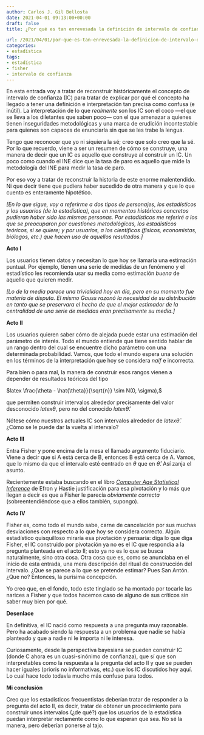 ```yaml
---
author: Carlos J. Gil Bellosta
date: 2021-04-01 09:13:00+00:00
draft: false
title: ¿Por qué es tan enrevesada la definición de intervalo de confianza?

url: /2021/04/01/por-que-es-tan-enrevesada-la-definicion-de-intervalo-de-confianza/
categories:
- estadística
tags:
- estadística
- fisher
- intervalo de confianza
---
```





En esta entrada voy a tratar de reconstruir históricamente el concepto de intervalo de confianza (IC) para tratar de explicar por qué el concepto ha llegado a tener una definición e interpretación tan precisa como confusa (e inútil). La interpretación de lo que _realmente_ son los IC son el coco —el que se lleva a los diletantes que saben poco— con el que amenazar a quienes tienen inseguridades metodológicas y una marca de erudición incontestable para quienes son capaces de enunciarla sin que se les trabe la lengua.







Tengo que reconocer que yo ni siquiera la sé; creo que solo creo que la sé. Por lo que recuerdo, viene a ser un resumen de cómo se construye, una manera de decir que un IC es aquello que construye al construir un IC. Un poco como cuando el INE dice que la tasa de paro es aquello que mide la metodología del INE para medir la tasa de paro.







Por eso voy a tratar de reconstruir la historia de este enorme malentendido. Ni que decir tiene que pudiera haber sucedido de otra manera y que lo que cuento es enteramente hipotético.







_[En lo que sigue, voy a referirme a dos tipos de personajes, los estadísticos y los usuarios (de la estadística), que en momentos históricos concretos pudieran haber sido las mismas personas. Por estadísticos me referiré a los que se preocuparon por cuestiones metodológicas, los estadísticos teóricos, si se quiere; y por usuarios, a los científicos (físicos, economistas, biólogos, etc.) que hacen uso de aquellos resultados.]_







**Acto I**







Los usuarios tienen datos y necesitan lo que hoy se llamaría una estimación puntual. Por ejemplo, tienen  una serie de medidas de un fenómeno y el estadístico les recomienda usar su media como estimación _buena_ de aquello que quieren medir.







_[Lo de la media parece una trivialidad hoy en día, pero en su momento fue materia de disputa. El mismo Gauss razonó la necesidad de su distribución en tanto que se preservara el hecho de que el mejor estimador de la centralidad de una serie de medidas eran precisamente su media.]_







**Acto II**







Los usuarios quieren saber cómo de alejada puede estar una estimación del parámetro de interés. Todo el mundo entiende que tiene sentido hablar de un rango dentro del cual se encuentre dicho parámetro con una determinada probabilidad. Vamos, que todo el mundo espera una solución en los términos de la interpretación que hoy se considera _naif_ e incorrecta.







Para bien o para mal, la manera de construir esos rangos vienen a depender de resultados teóricos del tipo







$latex \frac{\theta - \hat{\theta}}{\sqrt{n}} \sim N(0, \sigma),$







que permiten construir intervalos alrededor precisamente del valor desconocido $latex \theta$, pero no del conocido $latex \hat{\theta}$.







Nótese cómo nuestros actuales IC son intervalos alrededor de $latex \hat{\theta}$. ¿Cómo se le puede dar la vuelta al intervalo?







**Acto III**







Entra Fisher y pone encima de la mesa el llamado argumento fiduciario. Viene a decir que si A está cerca de B, entonces B está cerca de A. Vamos, que lo mismo da que el intervalo esté centrado en $\theta$ que en $\hat{\theta}$. Así zanja el asunto.







Recientemente estaba buscando en el libro _[Computer Age Statistical Inference](https://web.stanford.edu/~hastie/CASI/)_ de Efron y Hastie  justificación para esa pivotación y lo más que llegan a decir es que a Fisher le parecía _obviamente correcta_ (sobreentendiéndose que a ellos también, supongo).







**Acto IV**







Fisher es, como todo el mundo sabe, carne de cancelación por sus muchas desviaciones con respecto a lo que hoy se considera correcto. Algún estadístico quisquilloso miraría esa pivotación y pensaría: diga lo que diga Fisher, el IC construido por pivotación ya no es el IC que respondía a la pregunta planteada en el acto II; esto ya no es lo que se busca naturalmente, sino otra cosa. Otra cosa que es, como se anunciaba en el inicio de esta entrada, una mera descripción del ritual de construcción del intervalo. ¿Que se parece a lo que se pretende estimar? Pues San Antón. ¿Que no? Entonces, la purísima concepción.







Yo creo que, en el fondo, todo este tinglado se ha montado por tocarle las narices a Fisher y que todos hacemos caso de alguno de sus críticos sin saber muy bien por qué.







**Desenlace**







En definitiva, el IC nació como respuesta a una pregunta muy razonable. Pero ha acabado siendo la respuesta a un problema que nadie se había planteado y que a nadie ni le importa ni le interesa.







Curiosamente, desde la perspectiva bayesiana se pueden construir IC (donde C ahora es un cuasi-sinónimo de confianza), que sí que son interpretables como la respuesta a la pregunta del acto II y que se pueden hacer iguales (prioris no informativas, etc.) que los IC discutidos hoy aquí. Lo cual hace todo todavía mucho más confuso para todos.







**Mi conclusión**







Creo que los estadísticos frecuentistas deberían tratar de responder a la pregunta del acto II, es decir, tratar de obtener un procedimiento para construir unos intervalos (¿de qué?) que los usuarios de la estadística puedan interpretar rectamente como lo que esperan que sea. No sé la manera, pero deberían ponerse al tajo.




